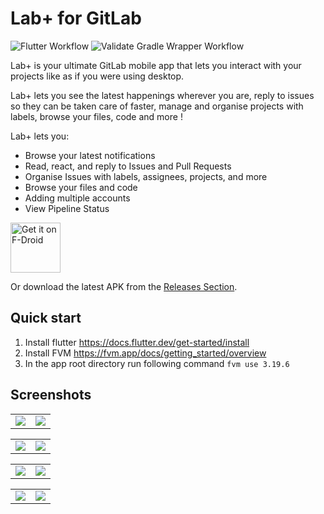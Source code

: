 # Lab+ for GitLab

![Flutter Workflow](https://github.com/thelooter/labplus_for_gitlab/actions/workflows/flutter.yml/badge.svg)
![Validate Gradle Wrapper Workflow](https://github.com/thelooter/labplus_for_gitlab/actions/workflows/verify-gradle-wrapper.yml/badge.svg)

Lab+ is your ultimate GitLab mobile app that lets you interact with your projects like as if you were using desktop.

Lab+ lets you see the latest happenings wherever you are, reply to issues so they can be taken care of faster, manage and organise projects with labels, browse your files, code and more !

Lab+ lets you:

- Browse your latest notifications
- Read, react, and reply to Issues and Pull Requests
- Organise Issues with labels, assignees, projects, and more
- Browse your files and code
- Adding multiple accounts
- View Pipeline Status

[<img src="https://fdroid.gitlab.io/artwork/badge/get-it-on.png"
     alt="Get it on F-Droid"
     height="80">](https://f-droid.org/packages/dev.labplus.app/)

Or download the latest APK from the [Releases Section](https://github.com/thelooter/labplus_for_gitlab/releases/latest).

## Quick start

1. Install flutter https://docs.flutter.dev/get-started/install
2. Install FVM https://fvm.app/docs/getting_started/overview
3. In the app root directory run following command `fvm use 3.19.6`

## Screenshots

<table>
  <tr>
    <td><img src="docs/images/IMG_2861.PNG" ></td>
    <td><img src="docs/images/IMG_2858.PNG" ></td>
  </tr>
 </table>
<table>
  <tr>
    <td><img src="docs/images/IMG_2854.PNG" ></td>
    <td><img src="docs/images/IMG_2936.PNG" ></td>
  </tr>
 </table>

<table>
  <tr>
    <td><img src="docs/images/IMG_2857.PNG" ></td>
    <td><img src="docs/images/IMG_2876.PNG" ></td>
  </tr>
 </table>
<table>
  <tr>
    <td><img src="docs/images/IMG_2886.PNG" ></td>
    <td><img src="docs/images/IMG_2887.PNG" ></td>
  </tr>
 </table>
